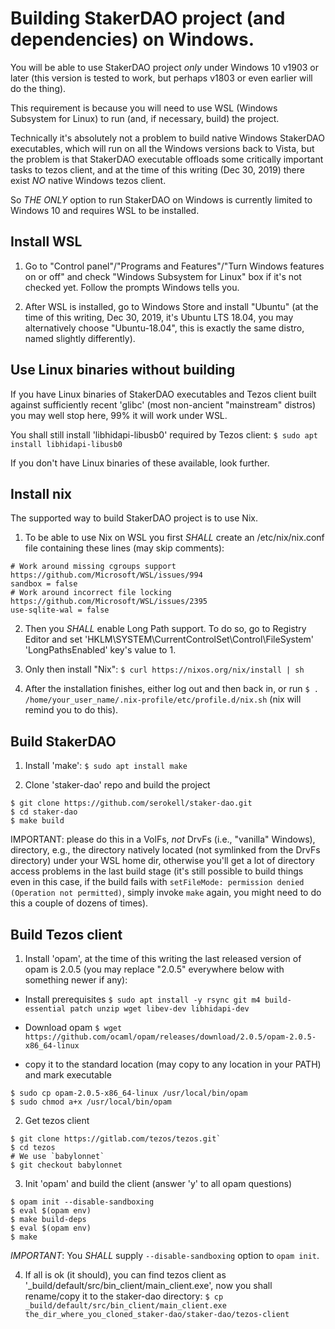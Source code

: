 <!--
   - SPDX-FileCopyrightText: 2019 Serokell <https://serokell.io>
   -
   - SPDX-License-Identifier: LicenseRef-ReplaceMe
   -->

# Building StakerDAO project (and dependencies) on Windows.

You will be able to use StakerDAO project *only* under Windows 10 v1903 or later
(this version is tested to work, but perhaps v1803 or even earlier will do the thing).

This requirement is because you will need to use WSL (Windows Subsystem for Linux)
to run (and, if necessary, build) the project.

Technically it's absolutely not a problem to build native Windows StakerDAO executables,
which will run on all the Windows versions back to Vista, but the problem is that StakerDAO
executable offloads some critically important tasks to tezos client, and at the time of
this writing (Dec 30, 2019) there exist *NO* native Windows tezos client.

So *THE ONLY* option to run StakerDAO on Windows is currently limited to Windows 10 and
requires WSL to be installed.


## Install WSL
  
1. Go to "Control panel"/"Programs and Features"/"Turn Windows features on or off" and check
"Windows Subsystem for Linux" box if it's not checked yet. Follow the prompts Windows tells you.

2. After WSL is installed, go to Windows Store and install "Ubuntu" (at the time of this
writing, Dec 30, 2019, it's Ubuntu LTS 18.04, you may alternatively choose "Ubuntu-18.04",
this is exactly the same distro, named slightly differently).

## Use Linux binaries without building

If you have Linux binaries of StakerDAO executables and Tezos client built against
sufficiently recent 'glibc' (most non-ancient "mainstream" distros) you may well
stop here, 99% it will work under WSL.

You shall still install 'libhidapi-libusb0' required by Tezos client:
`$ sudo apt install libhidapi-libusb0`

If you don't have Linux binaries of these available, look further.


## Install nix

The supported way to build StakerDAO project is to use Nix.

1. To be able to use Nix on WSL you first *SHALL* create an /etc/nix/nix.conf file
containing these lines (may skip comments):

```
# Work around missing cgroups support https://github.com/Microsoft/WSL/issues/994
sandbox = false
# Work around incorrect file locking https://github.com/Microsoft/WSL/issues/2395
use-sqlite-wal = false
```

2. Then you *SHALL* enable Long Path support. To do so, go to Registry Editor and set
'HKLM\SYSTEM\CurrentControlSet\Control\FileSystem' 'LongPathsEnabled' key's value to 1.

3. Only then install "Nix":
`$ curl https://nixos.org/nix/install | sh`

4. After the installation finishes, either log out and then back in, or run
`$ . /home/your_user_name/.nix-profile/etc/profile.d/nix.sh`
(nix will remind you to do this).


## Build StakerDAO

1. Install 'make':
`$ sudo apt install make`

2. Clone 'staker-dao' repo and build the project

```
$ git clone https://github.com/serokell/staker-dao.git
$ cd staker-dao
$ make build
```

IMPORTANT: please do this in a VolFs, *not* DrvFs (i.e., "vanilla" Windows), directory,
e.g., the directory natively located (not symlinked from the DrvFs directory) under your WSL
home dir, otherwise you'll get a lot of directory access problems in the last build stage
(it's still possible to build things even in this case, if the build fails with
`setFileMode: permission denied (Operation not permitted)`, simply invoke `make` again, you might need
to do this a couple of dozens of times).


## Build Tezos client

1. Install 'opam', at the time of this writing the last released version
of opam is 2.0.5 (you may replace "2.0.5" everywhere below with something newer if any):

* Install prerequisites
`$ sudo apt install -y rsync git m4 build-essential patch unzip wget libev-dev libhidapi-dev`

* Download opam
`$ wget https://github.com/ocaml/opam/releases/download/2.0.5/opam-2.0.5-x86_64-linux`

* copy it to the standard location (may copy to any location in your PATH) and mark executable
```
$ sudo cp opam-2.0.5-x86_64-linux /usr/local/bin/opam
$ sudo chmod a+x /usr/local/bin/opam
```

2. Get tezos client

```
$ git clone https://gitlab.com/tezos/tezos.git`
$ cd tezos
# We use `babylonnet`
$ git checkout babylonnet
```

3. Init 'opam' and build the client (answer 'y' to all opam questions)

```
$ opam init --disable-sandboxing
$ eval $(opam env)
$ make build-deps
$ eval $(opam env)
$ make
```

*IMPORTANT*: You *SHALL* supply `--disable-sandboxing` option to `opam init`.


4. If all is ok (it should), you can find tezos client as '_build/default/src/bin_client/main_client.exe',
now you shall rename/copy it to the staker-dao directory:
`$ cp _build/default/src/bin_client/main_client.exe the_dir_where_you_cloned_staker-dao/staker-dao/tezos-client`

